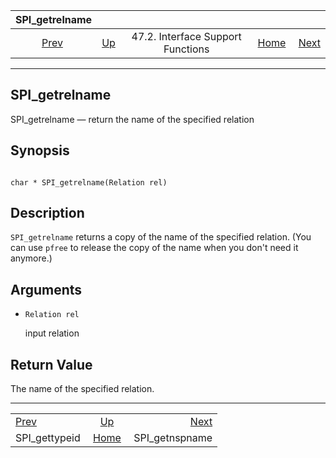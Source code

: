 

|                 SPI\_getrelname                 |                                                                      |                                   |                                                       |                                                   |
| :---------------------------------------------: | :------------------------------------------------------------------- | :-------------------------------: | ----------------------------------------------------: | ------------------------------------------------: |
| [Prev](spi-spi-gettypeid.html "SPI_gettypeid")  | [Up](spi-interface-support.html "47.2. Interface Support Functions") | 47.2. Interface Support Functions | [Home](index.html "PostgreSQL 17devel Documentation") |  [Next](spi-spi-getnspname.html "SPI_getnspname") |

***

## SPI\_getrelname

SPI\_getrelname — return the name of the specified relation

## Synopsis

```

char * SPI_getrelname(Relation rel)
```

## Description

`SPI_getrelname` returns a copy of the name of the specified relation. (You can use `pfree` to release the copy of the name when you don't need it anymore.)

## Arguments

* `Relation rel`

    input relation

## Return Value

The name of the specified relation.

***

|                                                 |                                                                      |                                                   |
| :---------------------------------------------- | :------------------------------------------------------------------: | ------------------------------------------------: |
| [Prev](spi-spi-gettypeid.html "SPI_gettypeid")  | [Up](spi-interface-support.html "47.2. Interface Support Functions") |  [Next](spi-spi-getnspname.html "SPI_getnspname") |
| SPI\_gettypeid                                  |         [Home](index.html "PostgreSQL 17devel Documentation")        |                                   SPI\_getnspname |

